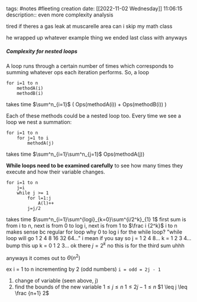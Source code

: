 tags: #notes #fleeting
creation date: [[2022-11-02 Wednesday]] 11:06:15
description:: even more complexity analysis

tired
if theres a gas leak at muscarelle area can i skip my math class

he wrapped up whatever example thing we ended last class with
anyways

##### Complexity for nested loops
A loop runs through a certain number of times which corresponds to summing whatever ops each iteration performs. So, a loop
```
for i=1 to n
	methodA(i)
	methodB(i)
```
takes time $\sum^n_{i=1}$ ( Ops(methodA(i)) + Ops(methodB(i)) )

Each of these methods could be a nested loop too. Every time we see a loop we nest a summation:
```
for i=1 to n
	for j=1 to i
		methodA(j)
```
takes time $\sum^n_{i=1}\sum^n_{j=1}$ Ops(methodA(j))

**While loops need to be examined carefully** to see how many times they execute and how their variable changes.
```
for i=1 to n
	j=i
	while j >= 1
		for l=1:j
			A(l)++
		j=j/2
```
takes time $\sum^n_{i=1}\sum^{logi}_{k=0}\sum^{i/2^k}_{1} 1$
first sum is from i to n, next is from 0 to log i, next is from 1 to $\frac i {2^k}$
i to n makes sense bc regular for loop
why 0 to log i for the while loop?
	"while loop will go 1 2 4 8 16 32 64..."
	i mean if you say so
	j = 1 2 4 8...
	k = 1 2 3 4...
	bump this up
	k = 0 1 2 3...
	ok there $j = 2^k$
	no this is for the third sum
	uhhh


anyways it comes out to $\Theta (n^2)$




ex i = 1 to n incrementing by 2 (odd numbers)
`i = odd = 2j - 1`
1. change of variable (seen above, j)
2. find the bounds of the new variable
$1 \leq j \leq n$
$1 \leq 2j-1 \leq n$
$1 \leq j \leq \frac {n+1} 2$

